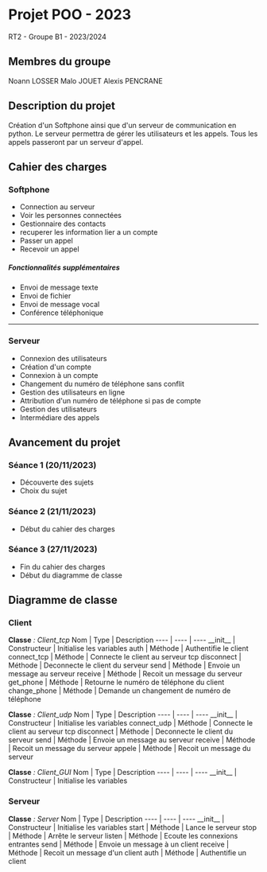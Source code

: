 # Projet POO - 2023
RT2 - Groupe B1 - 2023/2024

## Membres du groupe

Noann LOSSER
Malo JOUET
Alexis PENCRANE

## Description du projet

Création d'un Softphone ainsi que d'un serveur de communication en python.
Le serveur permettra de gérer les utilisateurs et les appels.
Tous les appels passeront par un serveur d'appel.

## Cahier des charges

### Softphone

- Connection au serveur
- Voir les personnes connectées
- Gestionnaire des contacts
- recuperer les information lier a un compte
- Passer un appel
- Recevoir un appel

##### Fonctionnalités supplémentaires

- Envoi de message texte
- Envoi de fichier
- Envoi de message vocal
- Conférence téléphonique

--------------------


### Serveur

- Connexion des utilisateurs
- Création d'un compte
- Connexion à un compte
- Changement du numéro de téléphone sans conflit
- Gestion des utilisateurs en ligne
- Attribution d'un numéro de téléphone si pas de compte
- Gestion des utilisateurs
- Intermédiare des appels



## Avancement du projet

### Séance 1 (20/11/2023)

- Découverte des sujets
- Choix du sujet

### Séance 2 (21/11/2023)

- Début du cahier des charges

### Séance 3 (27/11/2023)

- Fin du cahier des charges
- Début du diagramme de classe







## Diagramme de classe

### Client

**Classe** *: Client_tcp*
Nom             | Type          | Description
----            | ----          | ----
\_\_init\_\_    | Constructeur  | Initialise les variables
auth            | Méthode       | Authentifie le client
connect_tcp     | Méthode       | Connecte le client au serveur tcp
disconnect      | Méthode       | Deconnecte le client du serveur
send            | Méthode       | Envoie un message au serveur
receive         | Méthode       | Recoit un message du serveur
get\_phone      | Méthode       | Retourne le numéro de téléphone du client
change\_phone   | Méthode       | Demande un changement de numéro de téléphone

**Classe** *: Client_udp*
Nom             | Type          | Description
----            | ----          | ----
\_\_init\_\_    | Constructeur  | Initialise les variables
connect_udp     | Méthode       | Connecte le client au serveur tcp
disconnect      | Méthode       | Deconnecte le client du serveur
send            | Méthode       | Envoie un message au serveur
receive         | Méthode       | Recoit un message du serveur
appele          | Méthode       | Recoit un message du serveur

**Classe** *: Client\_GUI*
Nom             | Type          | Description
----            | ----          | ----
\_\_init\_\_    | Constructeur  | Initialise les variables


### Serveur

**Classe** *: Server*
Nom             | Type          | Description
----            | ----          | ----
\_\_init\_\_    | Constructeur  | Initialise les variables
start           | Méthode       | Lance le serveur
stop            | Méthode       | Arrête le serveur
listen          | Méthode       | Ecoute les connexions entrantes
send            | Méthode       | Envoie un message à un client
receive         | Méthode       | Recoit un message d'un client
auth            | Méthode       | Authentifie un client





